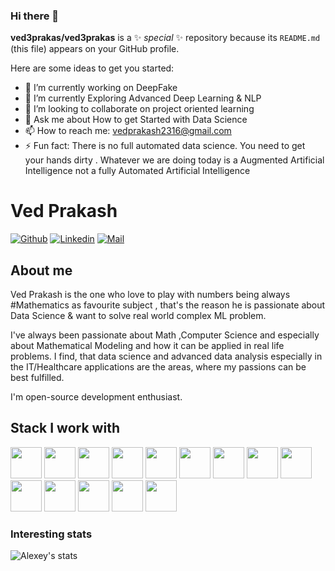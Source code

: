 ### Hi there 👋


**ved3prakas/ved3prakas** is a ✨ _special_ ✨ repository because its `README.md` (this file) appears on your GitHub profile.

Here are some ideas to get you started:

- 🔭 I’m currently working on DeepFake 
- 🌱 I’m currently Exploring Advanced Deep Learning & NLP 
- 👯 I’m looking to collaborate on project oriented learning
- 💬 Ask me about How to get Started with Data Science
- 📫 How to reach me: vedprakash2316@gmail.com
- ⚡ Fun fact: There is no full automated data science. You need to get your hands dirty . Whatever we are doing today is a Augmented Artificial Intelligence not a fully Automated Artificial Intelligence

# Ved Prakash 

[![Github](https://img.shields.io/github/followers/ved3prakas?label=Follow&style=social)](https://github.com/ved3prakas)
[![Linkedin](https://img.shields.io/badge/-Ved%20Prakash-blue?style=flat-square&logo=linkedin&logoColor=white&link=https://https://www.linkedin.com/in/vedprakash2316/)](https://www.linkedin.com/in/vedprakash2316/)
[![Mail](https://img.shields.io/badge/-vedprakash2316@gmail.com-black?style=flat-square&logo=gmail&logoColor=red&link=)](mailto:vedprakash2316@gmail.com)



## About me 
Ved Prakash is the one who love to play with numbers being always #Mathematics as favourite subject , that's the reason he is passionate about Data Science & want to solve real world complex ML problem.

I've always been passionate about Math ,Computer Science and especially about Mathematical Modeling and how it can be applied in real life problems. I find, that data science and advanced data analysis especially in the IT/Healthcare applications are the areas, where my passions can be best fulfilled.

I'm open-source development enthusiast.


## Stack I work with
<code><img height="50" src="https://www.vectorlogo.zone/logos/python/python-ar21.svg"></code>
<code><img height="50" src="https://www.vectorlogo.zone/logos/djangoproject/djangoproject-ar21.svg"></code>
<code><img height="50" src="https://www.vectorlogo.zone/logos/pocoo_flask/pocoo_flask-ar21.svg"></code>
<code><img height="50" src="https://www.vectorlogo.zone/logos/mysql/mysql-horizontal.svg"></code>
<code><img height="50" src="https://www.vectorlogo.zone/logos/sqlite/sqlite-ar21.svg"></code>
<code><img height="50" src="https://www.vectorlogo.zone/logos/github/github-ar21.svg"></code>
<code><img height="50" src="https://www.vectorlogo.zone/logos/bitbucket/bitbucket-ar21.svg"></code>
<code><img height="50" src="https://www.vectorlogo.zone/logos/getpostman/getpostman-ar21.svg"></code>
<code><img height="50" src="https://www.vectorlogo.zone/logos/git-scm/git-scm-ar21.svg"></code>
<code><img height="50" src="https://www.vectorlogo.zone/logos/apache/apache-official.svg"></code>
<code><img height="50" src="https://www.vectorlogo.zone/logos/linux/linux-ar21.svg"></code>
<code><img height="50" src="https://www.vectorlogo.zone/logos/ubuntu/ubuntu-ar21.svg"></code>
<code><img height="50" src="https://www.vectorlogo.zone/logos/raspberrypi/raspberrypi-ar21.svg"></code>
<code><img height="50" src="https://www.vectorlogo.zone/logos/gnu_bash/gnu_bash-ar21.svg"></code>


### Interesting stats

![Alexey's stats](https://github-readme-stats.vercel.app/api?username=ved3prakash&show_icons=true)
